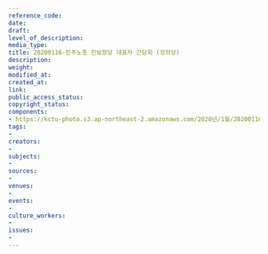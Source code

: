 ```yaml
---
reference_code: 
date: 
draft: 
level_of_description: 
media_type: 
title: 20200116-민주노총 진보정당 대표자 간담회 (정의당)
description: 
weight: 
modified_at: 
created_at: 
link: 
public_access_status: 
copyright_status: 
components:
- https://kctu-photo.s3.ap-northeast-2.amazonaws.com/2020년/1월/20200116-민주노총+진보정당+대표자+간담회+(정의당)/_DSC0973.jpg
tags:
- 
creators:
- 
subjects:
- 
sources:
- 
venues:
- 
events:
- 
culture_workers:
- 
issues:
- 
---
```

